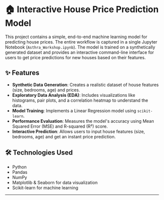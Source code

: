 # 🏠 Interactive House Price Prediction Model

This project contains a simple, end-to-end machine learning model for predicting house prices. The entire workflow is captured in a single Jupyter Notebook (`Asthra_Workshop.ipynb`). 
The model is trained on a synthetically generated dataset and provides an interactive command-line interface for users to get price predictions for new houses based on their features.

## ✨ Features

-   **Synthetic Data Generation**: Creates a realistic dataset of house features (size, bedrooms, age) and prices.
-   **Exploratory Data Analysis (EDA)**: Includes visualizations like histograms, pair plots, and a correlation heatmap to understand the data.
-   **Model Training**: Implements a Linear Regression model using `scikit-learn`.
-   **Performance Evaluation**: Measures the model's accuracy using Mean Squared Error (MSE) and R-squared (R²) score.
-   **Interactive Prediction**: Allows users to input house features (size, bedrooms, age) and get an instant price prediction.

## 🛠️ Technologies Used

-   Python
-   Pandas
-   NumPy
-   Matplotlib & Seaborn for data visualization
-   Scikit-learn for machine learning

---
